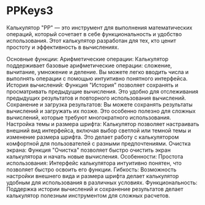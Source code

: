 # PPKeys3
Калькулятор "PP" — это инструмент для выполнения математических операций, который сочетает в себе функциональность и удобство использования. Этот калькулятор разработан для тех, кто ценит простоту и эффективность в вычислениях.

Основные функции:
Арифметические операции:
Калькулятор поддерживает базовые арифметические операции: сложение, вычитание, умножение и деление. Вы можете легко вводить числа и выполнять операции с помощью интуитивно понятного интерфейса.
История вычислений:
Функция "История" позволяет сохранять и просматривать предыдущие вычисления. Это удобно для отслеживания предыдущих результатов и повторного использования вычислений.
Сохранение и загрузка результатов:
Вы можете сохранять результаты вычислений и загружать их позже. Это особенно полезно для сложных вычислений, которые требуют многократного использования.
Настройка темы и размера шрифта:
Калькулятор позволяет настраивать внешний вид интерфейса, включая выбор светлой или темной темы и изменение размера шрифта. Это делает работу с калькулятором комфортной для пользователей с разными предпочтениями.
Очистка экрана:
Функция "Очистка" позволяет быстро очистить экран калькулятора и начать новые вычисления.
Особенности:
Простота использования: Интерфейс калькулятора интуитивно понятен, что позволяет быстро освоить его функции.
Гибкость: Возможность настройки внешнего вида и размера шрифта делает калькулятор удобным для использования в различных условиях.
Функциональность: Поддержка истории вычислений и сохранение результатов делает калькулятор полезным инструментом для сложных расчетов.
